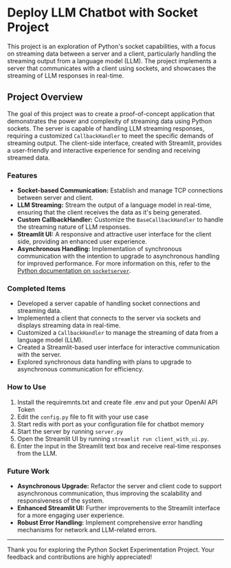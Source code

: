 # Deploy LLM Chatbot with Socket Project

This project is an exploration of Python's socket capabilities, with a focus on streaming data between a server and a client, particularly handling the streaming output from a language model (LLM). The project implements a server that communicates with a client using sockets, and showcases the streaming of LLM responses in real-time.

## Project Overview

The goal of this project was to create a proof-of-concept application that demonstrates the power and complexity of streaming data using Python sockets. The server is capable of handling LLM streaming responses, requiring a customized `CallbackHandler` to meet the specific demands of streaming output. The client-side interface, created with Streamlit, provides a user-friendly and interactive experience for sending and receiving streamed data.

### Features

- **Socket-based Communication:** Establish and manage TCP connections between server and client.
- **LLM Streaming:** Stream the output of a language model in real-time, ensuring that the client receives the data as it's being generated.
- **Custom CallbackHandler:** Customize the `BaseCallbackHandler` to handle the streaming nature of LLM responses.
- **Streamlit UI:** A responsive and attractive user interface for the client side, providing an enhanced user experience.
- **Asynchronous Handling:** Implementation of synchronous communication with the intention to upgrade to asynchronous handling for improved performance. For more information on this, refer to the [Python documentation on `socketserver`](https://docs.python.org/3/library/socketserver.html).

### Completed Items

- Developed a server capable of handling socket connections and streaming data.
- Implemented a client that connects to the server via sockets and displays streaming data in real-time.
- Customized a `CallbackHandler` to manage the streaming of data from a language model (LLM).
- Created a Streamlit-based user interface for interactive communication with the server.
- Explored synchronous data handling with plans to upgrade to asynchronous communication for efficiency.

### How to Use

1. Install the requiremnts.txt and create file .env and put your OpenAI API Token
2. Edit the `config.py` file to fit with your use case
3. Start redis with port as your configuration file for chatbot memory
4. Start the server by running `server.py`
5. Open the Streamlit UI by running `streamlit run client_with_ui.py`.
6. Enter the input in the Streamlit text box and receive real-time responses from the LLM.

### Future Work

- **Asynchronous Upgrade:** Refactor the server and client code to support asynchronous communication, thus improving the scalability and responsiveness of the system.
- **Enhanced Streamlit UI:** Further improvements to the Streamlit interface for a more engaging user experience.
- **Robust Error Handling:** Implement comprehensive error handling mechanisms for network and LLM-related errors.

---

Thank you for exploring the Python Socket Experimentation Project. Your feedback and contributions are highly appreciated!
